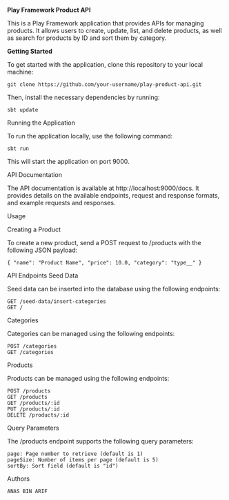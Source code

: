 ****Play Framework Product API****

This is a Play Framework application that provides APIs for managing products. It allows users to create, update, list, and delete products, as well as search for products by ID and sort them by category.

**Getting Started**

To get started with the application, clone this repository to your local machine:

`git clone https://github.com/your-username/play-product-api.git`


Then, install the necessary dependencies by running:

`sbt update`

Running the Application

To run the application locally, use the following command:

`sbt run`

This will start the application on port 9000.

API Documentation

The API documentation is available at http://localhost:9000/docs. It provides details on the available endpoints, request and response formats, and example requests and responses.

Usage

Creating a Product

To create a new product, send a POST request to /products with the following JSON payload:

`{
"name": "Product Name",
"price": 10.0,
"category": "type__"
}`

API Endpoints
Seed Data

Seed data can be inserted into the database using the following endpoints:

    GET /seed-data/insert-categories
    GET /

Categories

Categories can be managed using the following endpoints:

    POST /categories
    GET /categories

Products

Products can be managed using the following endpoints:

    POST /products
    GET /products
    GET /products/:id
    PUT /products/:id
    DELETE /products/:id

Query Parameters

The /products endpoint supports the following query parameters:

    page: Page number to retrieve (default is 1)
    pageSize: Number of items per page (default is 5)
    sortBy: Sort field (default is "id")

Authors

    ANAS BIN ARIF
